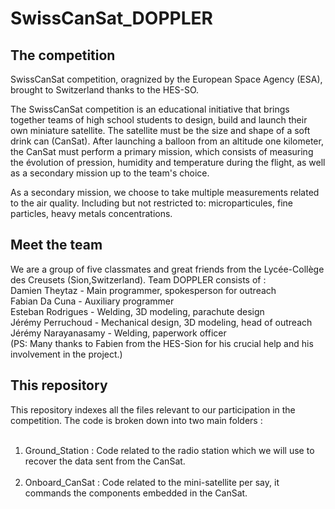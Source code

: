 # SwissCanSat_DOPPLER

## The competition 

SwissCanSat competition, oragnized by the European Space Agency (ESA), brought to Switzerland thanks to the HES-SO.  

The SwissCanSat competition is an educational initiative that brings together teams of high school students to design, build and launch their own
miniature satellite. The satellite must be the size and shape of a soft drink can (CanSat). After launching a balloon from an altitude one kilometer, 
the CanSat must perform a primary mission, which consists of measuring the évolution of pression, humidity and temperature during the flight, as well 
as a secondary mission up to the team's choice. 

As a secondary mission, we choose to take multiple measurements related to the air quality. Including but not restricted to: microparticules, fine 
particles, heavy metals concentrations. 

## Meet the team 

We are a group of five classmates and great friends from the Lycée-Collège des Creusets (Sion,Switzerland). Team DOPPLER consists of :  
Damien Theytaz          -       Main programmer, spokesperson for outreach  
Fabian Da Cuna          -       Auxiliary programmer  
Esteban Rodrigues       -       Welding, 3D modeling, parachute design  
Jérémy Perruchoud       -       Mechanical design, 3D modeling, head of outreach  
Jérémy Narayanasamy     -       Welding, paperwork officer  
(PS: Many thanks to Fabien from the HES-Sion for his crucial help and his involvement in the project.)

## This repository 

This repository indexes all the files relevant to our participation in the competition. The code is broken down into two main folders : <br /> <br />
1. Ground_Station : Code related to the radio station which we will use to recover the data sent from the CanSat. <br /> <br />
2. Onboard_CanSat : Code related to the mini-satellite per say, it commands the components embedded in the CanSat.
